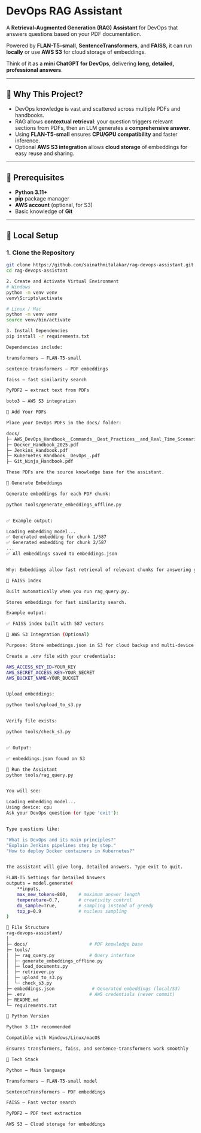 # DevOps RAG Assistant

A **Retrieval-Augmented Generation (RAG) Assistant** for DevOps that answers questions based on your PDF documentation.  

Powered by **FLAN-T5-small**, **SentenceTransformers**, and **FAISS**, it can run **locally** or use **AWS S3** for cloud storage of embeddings.  

Think of it as a **mini ChatGPT for DevOps**, delivering **long, detailed, professional answers**.

---

## 🔹 Why This Project?

- DevOps knowledge is vast and scattered across multiple PDFs and handbooks.  
- RAG allows **contextual retrieval**: your question triggers relevant sections from PDFs, then an LLM generates a **comprehensive answer**.  
- Using **FLAN-T5-small** ensures **CPU/GPU compatibility** and faster inference.  
- Optional **AWS S3 integration** allows **cloud storage** of embeddings for easy reuse and sharing.

---

## 🔹 Prerequisites

- **Python 3.11+**  
- **pip** package manager  
- **AWS account** (optional, for S3)  
- Basic knowledge of **Git**  

---

## 🔹 Local Setup

### 1. Clone the Repository
```bash
git clone https://github.com/sainathmitalakar/rag-devops-assistant.git
cd rag-devops-assistant 

2. Create and Activate Virtual Environment
# Windows
python -m venv venv
venv\Scripts\activate

# Linux / Mac
python -m venv venv
source venv/bin/activate

3. Install Dependencies
pip install -r requirements.txt

Dependencies include:

transformers – FLAN-T5-small

sentence-transformers – PDF embeddings

faiss – fast similarity search

PyPDF2 – extract text from PDFs

boto3 – AWS S3 integration

🔹 Add Your PDFs

Place your DevOps PDFs in the docs/ folder:

docs/
├─ AWS_DevOps_Handbook__Commands__Best_Practices__and_Real_Time_Scenarios.pdf
├─ Docker_Handbook_2025.pdf
├─ Jenkins_Handbook.pdf
├─ Kubernetes_Handbook__DevOps_.pdf
├─ Git_Ninja_Handbook.pdf

These PDFs are the source knowledge base for the assistant.

🔹 Generate Embeddings

Generate embeddings for each PDF chunk:

python tools/generate_embeddings_offline.py


✅ Example output:

Loading embedding model...
✅ Generated embedding for chunk 1/587
✅ Generated embedding for chunk 2/587
...
✅ All embeddings saved to embeddings.json


Why: Embeddings allow fast retrieval of relevant chunks for answering your questions.

🔹 FAISS Index

Built automatically when you run rag_query.py.

Stores embeddings for fast similarity search.

Example output:

✅ FAISS index built with 587 vectors

🔹 AWS S3 Integration (Optional)

Purpose: Store embeddings.json in S3 for cloud backup and multi-device access.

Create a .env file with your credentials:

AWS_ACCESS_KEY_ID=YOUR_KEY
AWS_SECRET_ACCESS_KEY=YOUR_SECRET
AWS_BUCKET_NAME=YOUR_BUCKET


Upload embeddings:

python tools/upload_to_s3.py


Verify file exists:

python tools/check_s3.py


✅ Output:

✅ embeddings.json found on S3

🔹 Run the Assistant
python tools/rag_query.py


You will see:

Loading embedding model...
Using device: cpu
Ask your DevOps question (or type 'exit'):


Type questions like:

"What is DevOps and its main principles?"
"Explain Jenkins pipelines step by step."
"How to deploy Docker containers in Kubernetes?"


The assistant will give long, detailed answers. Type exit to quit.

FLAN-T5 Settings for Detailed Answers
outputs = model.generate(
    **inputs,
    max_new_tokens=800,    # maximum answer length
    temperature=0.7,       # creativity control
    do_sample=True,        # sampling instead of greedy
    top_p=0.9              # nucleus sampling
)

🔹 File Structure
rag-devops-assistant/
│
├─ docs/                       # PDF knowledge base
├─ tools/
│  ├─ rag_query.py             # Query interface
│  ├─ generate_embeddings_offline.py
│  ├─ load_documents.py
│  ├─ retriever.py
│  ├─ upload_to_s3.py
│  └─ check_s3.py
├─ embeddings.json              # Generated embeddings (local/S3)
├─ .env                        # AWS credentials (never commit)
├─ README.md
└─ requirements.txt

🔹 Python Version

Python 3.11+ recommended

Compatible with Windows/Linux/macOS

Ensures transformers, faiss, and sentence-transformers work smoothly

🔹 Tech Stack

Python – Main language

Transformers – FLAN-T5-small model

SentenceTransformers – PDF embeddings

FAISS – Fast vector search

PyPDF2 – PDF text extraction

AWS S3 – Cloud storage for embeddings 


